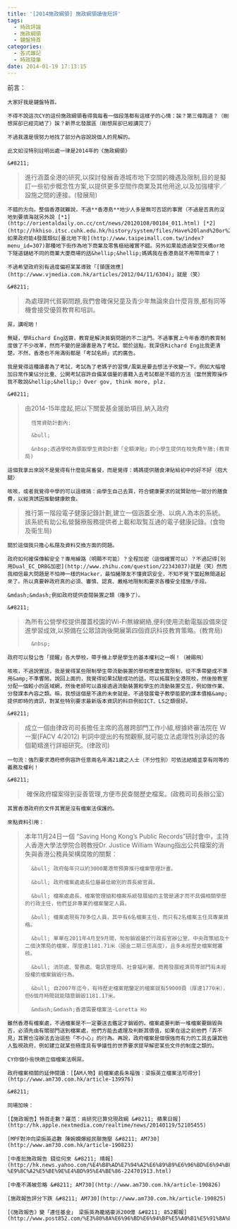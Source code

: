 ```yaml
---
title: '[2014施政綱領] 施政綱領讀後短評'
tags:
  - 時政評論
  - 施政綱領
  - 鍵盤特首
categories:
  - 各式雜記
  - 時政隨筆
date: 2014-01-19 17:13:15
---
```


前言：

	大家好我是鍵盤特首。

	不得不說這次CY的這份施政綱領看得我每看一個段落都有這樣子的心情：誒？第三條跑道？（剛想屌卻已經完結了）誒？新界北發展區（剛想屌卻已經講完了）

	不過我還是很努力地找了部分內容說說個人的見解的。

	此文如沒特別註明出處一律是2014年的《施政綱領》

	&#8211;

> 進行涵蓋全港的研究,以探討發展香港城市地下空間的機遇及限制,目的是擬訂一些初步概念性方案,以提供更多空間作商業及其他用途,以及加強樓宇╱設施之間的連接。(發展局)

	不錯的方向。整個香港就難說，不過**香港島**地少人多是無可否認的事實（不過是否真的沒地到要填海就另外說 [*1](http://orientaldaily.on.cc/cnt/news/20120108/00184_011.html) [*2](http://hkhiso.itsc.cuhk.edu.hk/history/system/files/Have%20land%20or%20not.pdf)）。如果政府能4發展類似[臺北地下街](http://www.taipeimall.com.tw/index?menu_id=307)那種地下街作為地下商業及零售樞紐確實不錯。另外如果能透過架空天橋or地下隧道鏈結不同的商業大廈商場的話&hellip;&hellip;媽媽我在香港島就不用帶雨傘了！

	不過希望政府別有過度偏袒某某導致「[領匯效應](http://www.vjmedia.com.hk/articles/2012/04/11/6304)」就是（笑）

	&#8211;

> 為處理跨代貧窮問題,我們會確保兒童及青少年無論來自什麼背景,都有同等機會接受優質教育和培訓。

	屌，講呢啲！

	無疑，學Richard Eng話齋，教育是解決貧窮問題的不二法門。不過事實上今年香港的教育制度做了不少改革，然而不變的是讀書是為了考試。關於這點，我深信Richard Eng比我更清楚。不然，香港也不用滿街都是「考試名師」式的廣告。

	我是覺得這種讀書為了考試，考試為了老媽子的習慣/風氣是要去想法子改變一下。例如大幅增加日常作業佔分比重、公開考試容許自備某個量的書籍入去考試都是不錯的方法（當然實際操作我不敢說&hellip;&hellip;）Over gov, think more, plz.

	&#8211;

> 由2014-15年度起,把以下關愛基金援助項目,納入政府
>
> 		恆常資助計劃內:
>
> 		&bull;
>
> 		&nbsp;透過學校為領取學生資助計劃「全額津貼」的小學生提供在校免費午膳;(教育局)

	這個我拿出來說不是覺得有什麼能屌番餐，而是覺得：媽媽提供膳食津貼給初中的好不好（抱大腿）

	咳咳，或者我覺得中學的可以這樣搞：由學生自己去買，符合健康要求的就贊助他一部分的膳食費，以經濟誘因推動健康飲食。

> 推行第一階段電子健康記錄計劃,建立一個涵蓋全港、以病人為本的系統。該系統有助公私營醫療服務提供者上載和取覧互通的電子健康記錄。(食物及衞生局)

	關於這個我只擔心私隱及資料交換方面的問題。

	政府如何確保傳輸安全？專用線路（明顯不可能）？全程加密（這個確實可以）？不過記得[別用Dual_EC_DRBG加密](http://www.zhihu.com/question/22343037)就是（笑）然而我相信最大問題是不怕神一樣的Hacker，最怕豬隊友不懂資訊安全，不知不覺下當起無間道起來了。所以真要幹政府真的必須、審慎、認真、嚴格地限制和要求各種安全措施/手段。

	&mdash;&mdash;例如政府提供查閱裝置之類（擼多了）。

	&#8211;

> 為所有公營學校提供覆蓋校園的Wi-Fi無線網絡,便利使用流動電腦設備來促進學習成效,以預備在公眾諮詢後開展第四個資訊科技教育策略。(教育局)
>
> 		&nbsp;

	政府可以發公告「提醒」各大學校，帶手機上學是學生的基本權利之一啊！（被踢飛）

	咳咳，不過說實話，我是覺得某些限制學生帶流動裝置的學校應當放寬限制，從不準帶變成不準用&amp;不準響鬧。說回上面的，我覺得如果試驗成功的話，可以拓展到全港院校，然後按教室分配一個較小的區域網，然後老師可以直接透過流動裝置和學生的流動裝置交互，例如做作業、分發課本內容之類。嘛，我想這個是不遠的未來就是。不過發展電子教學能節約課本價格&amp;提供即時的資訊，對某些特別要求最新版本資訊的科目例如ICT、LS之類很好。

	&#8211;

> 成立一個由律政司司長擔任主席的高層跨部門工作小組,根據終審法院在 W一案(FACV 4/2012) 判詞中提出的有關觀察,就可能立法處理性別承認的各個範疇進行詳細研究。(律政司)

	一句流：強烈要求港府修例容許任意兩名年滿21歲之人士（不分性別）可依法結婚並享有同等的義務及權利！

	&#8211;

> &nbsp;確保政府檔案得到妥善管理,方便市民查閱歷史檔案。(政務司司長辦公室)

	其實香港政府的文件其實是沒有檔案法保護的。

	來點資料引用：

> 本年11月24日一個 &ldquo;Saving Hong Kong&rsquo;s Public Records&rdquo;研討會中，主持人香港大學法學院合聘教授Dr. Justice William Waung指出公共檔案的消失與香港公務員架構腐敗的關繫：
>
> 		&bull; 政府每年只以約3000萬港幣預算推行檔案管理計畫。
>
> 		&bull; 政府檔案處處長位屬最低級別的首長級官員。
>
> 		&bull; 檔案處處長、檔案管理組和檔案系統發展組的主管是通才而不具備相關學歷的行政主任，他們並非專業的檔案鑒定人員。
>
> 		&bull; 檔案處現有70多位人員，其中有6名檔案主任，而只有2名檔案主任具專業資格。
>
> 		&bull; 單單在2011年4月至9月間，匆匆銷毀屬於行政長官辦公室、中央政策組及十二個決策局的檔案，厚度達1181.71米（國金二期三倍高度），且多未經歷史檔案館審核。
>
> 		&bull; 消防處、警務處、電訊管理局、社會福利署、商務發展經濟局等部門有未經授權的檔案銷毀行為。
>
> 		&bull; 自2007年迄今，有待歷史檔案館鑒定的檔案就有59000頁（厚達1770米），但6個月時間就能隨意銷毀1181.17米。
>
> 		&mdash;&mdash;香港需要檔案法-Loretta Ho

	雖然香港有檔案處，不過檔案是不一定要送去鑑定才銷毀的。檔案處要判斷一堆檔案要銷毀與否，必須先由有關部門送到檔案處，他們方能去處理及判斷其價值，如果在這之前他們「弄不見」其實也沒辦法去治這些「不小心」的行為。再說，政府檔案是個很強而有力的工具去讓其他人監視政府，例如建立就某些極度具有爭議性的世界要求提早解密某些文件的制度之類的。

	CY你個仆街快啲立個檔案法啊屌。

	政府檔案相關的延伸閱讀：[【AM人物】前檔案處長朱福強：梁振英立檔案法可得分](http://www.am730.com.hk/article-139976)

	&#8211;

	同場加映：

	[【施政報告】特首走數？羅范：肯研究已算兌現政綱 &#8211; 蘋果日報](http://hk.apple.nextmedia.com/realtime/news/20140119/52105455)

	[MPF對沖向梁振英追數 陳婉嫻爆經民聯施壓 &#8211; AM730](http://www.am730.com.hk/article-190823)

	[中產批施政報告 錢從何來 &#8211; 晴報](http://hk.news.yahoo.com/%E4%B8%AD%E7%94%A2%E6%89%B9%E6%96%BD%E6%94%BF%E5%A0%B1%E5%91%8A-%E9%8C%A2%E5%BE%9E%E4%BD%95%E4%BE%86-224701913.html)

	[中產不滿被忽略 &#8211; AM730](http://www.am730.com.hk/article-190826)

	[施政報告評分下跌 &#8211; AM730](http://www.am730.com.hk/article-190825)

	[《施政報告》變「連任基金」　梁振英為籠絡豪派200億 &#8211; 852郵報](http://www.post852.com/%E3%80%8A%E6%96%BD%E6%94%BF%E5%A0%B1%E5%91%8A%E3%80%8B%E8%AE%8A%E3%80%8C%E9%80%A3%E4%BB%BB%E5%9F%BA%E9%87%91%E3%80%8D%E3%80%80%E6%A2%81%E6%8C%AF%E8%8B%B1%E7%82%BA%E7%B1%A0%E7%B5%A1%E8%B1%AA%E6%B4%BE20/)
